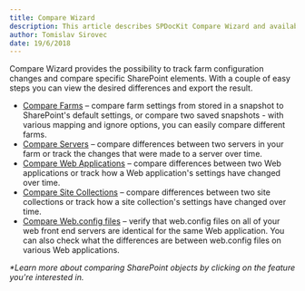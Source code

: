 ```yaml
---
title: Compare Wizard
description: This article describes SPDocKit Compare Wizard and available comparison types. Compare SharePoint farms, server, web application, site collection or web.config files.
author: Tomislav Sirovec
date: 19/6/2018
---
```

Compare Wizard provides the possibility to track farm configuration changes and compare specific SharePoint elements. With a couple of easy steps you can view the desired differences and export the result.

* [Compare Farms](#internal/how-to/compare-wizard/compare-sharepoint-farms/) – compare farm settings from stored in a snapshot to SharePoint's default settings, or compare two saved snapshots - with various mapping and ignore options, you can easily compare different farms.
* [Compare Servers](#internal/how-to/compare-wizard/compare-servers) – compare differences between two servers in your farm or track the changes that were made to a server over time.
* [Compare Web Applications](#internal/how-to/compare-wizard/compare-web-applications/) – compare differences between two Web applications or track how a Web application's settings have changed over time.
* [Compare Site Collections](#internal/how-to/compare-wizard/compare-site-collections/) – compare differences between two site collections or track how a site collection's settings have changed over time.
* [Compare Web.config files](#internal/how-to/compare-wizard/compare-web-config-files/) – verify that web.config files on all of your web front end servers are identical for the same Web application. You can also check what the differences are between web.config files on various Web applications.

_*Learn more about comparing SharePoint objects by clicking on the feature you're interested in._